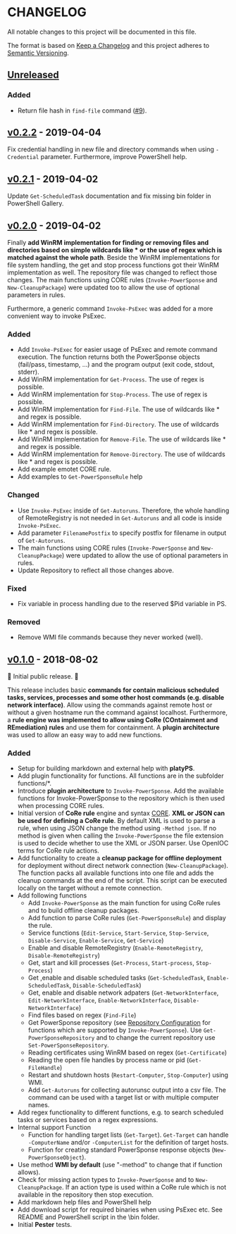 # CHANGELOG
All notable changes to this project will be documented in this file.

The format is based on [Keep a Changelog](http://keepachangelog.com/) 
and this project adheres to [Semantic Versioning](http://semver.org/).

## [Unreleased](https://github.com/swisscom/PowerSponse/compare/v0.2.2...master)

### Added
* Return file hash in `find-file` command ([#9](https://github.com/swisscom/PowerSponse/issues/9)).
<!--
### Changed
### Fixed
### Security
### Deprecated
### Removed
-->

## [v0.2.2](https://github.com/swisscom/PowerSponse/compare/v0.2.1...v0.2.2) - 2019-04-04

Fix credential handling in new file and directory commands when using
`-Credential` parameter. Furthermore, improve PowerShell help.

## [v0.2.1](https://github.com/swisscom/PowerSponse/compare/v0.2.0...v0.2.1) - 2019-04-02

Update `Get-ScheduledTask` documentation and fix missing bin folder in PowerShell Gallery.

## [v0.2.0](https://github.com/swisscom/PowerSponse/compare/v0.1.0...v0.2.0) - 2019-04-02

Finally **add WinRM implementation for finding or removing files and
directories based on simple wildcards like * or the use of regex which is
matched against the whole path**. Beside the WinRM implementations for file
system handling, the get and stop process functions got their WinRM
implementation as well. The repository file was changed to reflect those changes.
The main functions using CORE rules (`Invoke-PowerSponse` and
`New-CleanupPackage`) were updated too to allow the use of optional parameters
in rules.

Furthermore, a generic command `Invoke-PsExec` was added for a more convenient
way to invoke PsExec.

### Added
* Add `Invoke-PsExec` for easier usage of PsExec and remote command execution.
    The function returns both the PowerSponse objects (fail/pass, timestamp,
    ...) and the program output (exit code, stdout, stderr).
* Add WinRM implementation for `Get-Process`. The use of regex is possible.
* Add WinRM implementation for `Stop-Process`. The use of regex is possible.
* Add WinRM implementation for `Find-File`. The use of wildcards like * and
  regex is possible.
* Add WinRM implementation for `Find-Directory`. The use of wildcards like * and
  regex is possible.
* Add WinRM implementation for `Remove-File`. The use of wildcards like * and
  regex is possible.
* Add WinRM implementation for `Remove-Directory`. The use of wildcards like * and
  regex is possible.
* Add example emotet CORE rule.
* Add examples to `Get-PowerSponseRule` help 
### Changed
* Use `Invoke-PsExec` inside of `Get-Autoruns`. Therefore, the whole handling
    of RemoteRegistry is not needed in `Get-Autoruns` and all code is inside
    `Invoke-PsExec`.
* Add parameter `FilenamePostfix` to specify postfix for filename in output of
    `Get-Autoruns`.
* The main functions using CORE rules (`Invoke-PowerSponse` and
  `New-CleanupPackage`) were updated to allow the use of optional parameters in
  rules.
* Update Repository to reflect all those changes above.
### Fixed
* Fix variable in process handling due to the reserved $Pid variable in PS.
### Removed
* Remove WMI file commands because they never worked (well).

## [v0.1.0](https://github.com/swisscom/PowerSponse/tree/v0.1.0) - 2018-08-02

:tada: Initial public release. :tada:

This release includes basic **commands for contain malicious scheduled tasks,
services, processes and some other host commands (e.g. disable network
interface)**. Allow using the commands against remote host or without a given
hostname run the command against localhost. Furthermore, a **rule engine was
implemented to allow using CoRe (COntainment and REmediation) rules** and use
them for containment. A **plugin architecture** was used to allow an easy way
to add new functions.
	
### Added
* Setup for building markdown and external help with **platyPS**.
* Add plugin functionality for functions. All functions are in the subfolder functions/*.
* Introduce **plugin architecture** to `Invoke-PowerSponse`. Add
		the available functions for Invoke-PowerSponse to the repository which is
		then used when processing CORE rules.
* Initial version of **CoRe rule** engine and syntax [CORE](CORE-RULES.md). **XML or JSON
    can be used for defining a CoRe rule**. By default XML is used to parse a
    rule, when using JSON change the method using `-Method json`.
    If no method is given when calling the `Invoke-PowerSponse` the file
    extension is used to decide whether to use the XML or JSON parser. Use
    OpenIOC terms for CoRe rule actions.
* Add functionality to create a **cleanup package for offline deployment**
  for deployment without direct network connection (`New-CleanupPackage`). The
  function packs all available functions into one file and adds the cleanup
  commands at the end of the script. This script can be executed locally on
  the target without a remote connection.
* Add following functions
    * Add `Invoke-PowerSponse` as the main function for using CoRe rules
      and to build offline cleanup packages.
    * Add function to parse CoRe rules (`Get-PowerSponseRule`) and display the
      rule.
    * Service functions (`Edit-Service`, `Start-Service`, `Stop-Service`,
	  `Disable-Service`, `Enable-Service`, `Get-Service`)
    * Enable and disable RemoteRegistry (`Enable-RemoteRegistry`, `Disable-RemoteRegistry`)
    * Get, start and kill processes (`Get-Process`, `Start-process`, `Stop-Process`)
    * Get ,enable and disable scheduled tasks (`Get-ScheduledTask`, `Enable-ScheduledTask`,
	  `Disable-ScheduledTask`)
    * Get, enable and disable network adpaters (`Get-NetworkInterface`, `Edit-NetworkInterface`, 
    `Enable-NetworkInterface`, `Disable-NetworkInterface`)
    * Find files based on regex (`Find-File`)
    * Get PowerSponse repository (see [Repository Configuration](Repository.ps1)
	  for functions which are supported by `Invoke-PowerSponse`). Use 
      `Get-PowerSponseRepository` and to change the current repository use
      `Set-PowerSponseRepository`.
	* Reading certificates using WinRM based on regex (`Get-Certificate`)
	* Reading the open file handles by process name or pid (`Get-FileHandle`)
    * Restart and shutdown hosts (`Restart-Computer`,
      `Stop-Computer`) using WMI.
    * Add `Get-Autoruns` for collecting autorunsc output into a csv file. The
		command can be used with a target list or with multiple computer names.
* Add regex functionality to different functions, e.g. to search scheduled
  tasks or services based on a regex expressions.
* Internal support Function
    * Function for handling target lists (`Get-Target`). `Get-Target` can
      handle `-ComputerName` and/or `-ComputerList` for the definition of
      target hosts.
    * Function for creating standard PowerSponse response objects
      (`New-PowerSponseObject`).
* Use method **WMI by default** (use "-method" to change that if function allows).
* Check for missing action types to `Invoke-PowerSponse` and to
  `New-CleanupPackage`. If an action type is used within a CoRe rule which
  is not available in the repository then stop execution.
* Add markdown help files and PowerShell help
* Add download script for required binaries when using PsExec etc. See README
  and PowerShell script in the \bin folder.
* Initial **Pester** tests.

